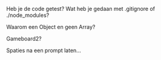 Heb je de code getest?
Wat heb je gedaan met .gitignore of ./node_modules?

Waarom een Object en geen Array?

Gameboard2?

Spaties na een prompt laten...